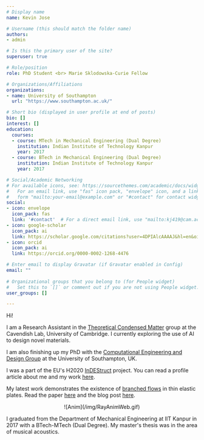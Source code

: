 ```yaml
---
# Display name
name: Kevin Jose

# Username (this should match the folder name)
authors:
- admin

# Is this the primary user of the site?
superuser: true

# Role/position
role: PhD Student <br> Marie Sklodowska-Curie Fellow

# Organizations/Affiliations
organizations:
- name: University of Southampton
  url: "https://www.southampton.ac.uk/"

# Short bio (displayed in user profile at end of posts)
bio: []
interest: []
education:
  courses:
  - course: MTech in Mechanical Engineering (Dual Degree)
    institution: Indian Institute of Technology Kanpur
    year: 2017
  - course: BTech in Mechanical Engineering (Dual Degree)
    institution: Indian Institute of Technology Kanpur
    year: 2017

# Social/Academic Networking
# For available icons, see: https://sourcethemes.com/academic/docs/widgets/#icons
#   For an email link, use "fas" icon pack, "envelope" icon, and a link in the
#   form "mailto:your-email@example.com" or "#contact" for contact widget.
social:
- icon: envelope
  icon_pack: fas
  link: '#contact'  # For a direct email link, use "mailto:kj419@cam.ac.uk".
- icon: google-scholar
  icon_pack: ai
  link: https://scholar.google.com/citations?user=4DPIAlcAAAAJ&hl=en&oi=sra
- icon: orcid
  icon_pack: ai
  link: https://orcid.org/0000-0002-1268-4476

# Enter email to display Gravatar (if Gravatar enabled in Config)
email: ""
  
# Organizational groups that you belong to (for People widget)
#   Set this to `[]` or comment out if you are not using People widget.  
user_groups: []

---
```

Hi!

I am a Research Assistant in the [Theoretical Condensed Matter](https://www.tcm.phy.cam.ac.uk/) group at the Cavendish Lab, University of Cambridge. I currently exploring the use of AI to design novel materials.

I am also finishing up my PhD with the [Computational Engineering and Design Group](https://www.southampton.ac.uk/engineering/research/groups/ced.page) at the University of Southampton, UK.

I was a part of the EU's H2020 [InDEStruct](https://indestruct.eu) project. You can read a profile article about me and my work [here](https://indestruct.eu/kevin-now-i-see-structures-everywhere/).

My latest work demonstrates the existence of [branched flows](https://physicstoday.scitation.org/doi/10.1063/PT.3.4902) in thin elastic plates. Read the paper [here](https://www.nature.com/articles/s42005-022-00917-z) and the blog post [here](https://go.nature.com/3GuJ5iZ).
<center>![Anim](/img/RayAnimWeb.gif)</center>

I graduated from the Department of Mechanical Engineering at IIT Kanpur in 2017 with a BTech-MTech (Dual Degree). My master's thesis was in the area of musical acoustics.